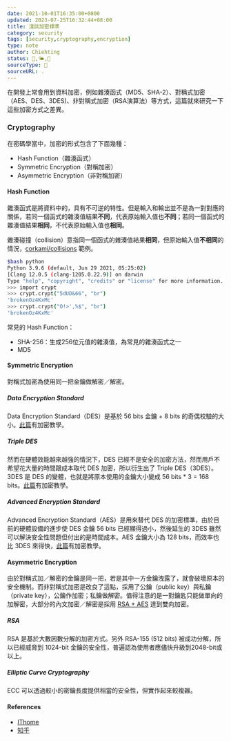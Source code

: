 ```yaml
---
date: 2021-10-01T16:35:00+0800
updated: 2023-07-25T16:32:44+08:00
title: 淺談加密標準
category: security
tags: [security,cryptography,encryption]
type: note
author: Chiehting
status: 🌱,🌤,🌲
sourceType: 📜️
sourceURL: .
---
```


在開發上常會用到資料加密，例如雜湊函式（MD5、SHA-2）、對稱式加密（AES、DES、3DES)、非對稱式加密（RSA演算法）等方式，這篇就來研究一下這些加密方式之差異。

<!--more-->

### Cryptography

在密碼學當中，加密的形式包含了下面幾種：

- Hash Function（雜湊函式）
- Symmetric Encryption（對稱加密）
- Asymmetric Encryption（非對稱加密）

#### Hash Function

雜湊函式是將資料中的，具有不可逆的特性。但是輸入和輸出並不是為一對對應的關係，若同一個函式的雜湊值結果**不同**，代表原始輸入值也**不同**；若同一個函式的雜湊值結果**相同**，不代表原始輸入值也**相同**。

雜湊碰撞（collision）意指同一個函式的雜湊值結果**相同**，但原始輸入值**不相同**的情況，[corkami/collisions](https://github.com/corkami/collisions) 範例。

```bash
$bash python
Python 3.9.6 (default, Jun 29 2021, 05:25:02)
[Clang 12.0.5 (clang-1205.0.22.9)] on darwin
Type "help", "copyright", "credits" or "license" for more information.
>>> import crypt
>>> crypt.crypt("5dUD&66", "br")
'brokenOz4KxMc'
>>> crypt.crypt("O!>',%$", "br")
'brokenOz4KxMc'
```

常見的 Hash Function：

- SHA-256：生成256位元值的雜湊值，為常見的雜湊函式之一
- MD5

#### Symmetric Encryption

對稱式加密為使用同一把金鑰做解密／解密。

##### Data Encryption Standard

Data Encryption Standard（DES）是基於 56 bits 金鑰 + 8 bits 的奇偶校驗的大小。[此篇](https://www.tutorialspoint.com/cryptography/data_encryption_standard.htm)有加密教學。

##### Triple DES

然而在硬體效能越來越強的情況下，DES 已經不是安全的加密方法，然而用戶不希望花大量的時間跟成本取代 DES 加密，所以衍生出了 Triple DES（3DES）。3DES 是 DES 的變體，也就是將原本使用的金鑰大小變成 56 bits * 3 = 168 bits。[此篇](https://www.tutorialspoint.com/cryptography/triple_des.htm)有加密教學。

##### Advanced Encryption Standard

Advanced Encryption Standard（AES）是用來替代 DES 的加密標準，由於目前的硬體設備的進步使 DES 金鑰 56 bits 已經顯得過小，然後延生的 3DES 雖然可以解決安全性問題但付出的是時間成本。AES 金鑰大小為 128 bits，而效率也比 3DES 來得快，[此篇](https://www.tutorialspoint.com/cryptography/advanced_encryption_standard.htm)有加密教學。

#### Asymmetric Encryption

由於對稱式加／解密的金鑰是同一把，若是其中一方金鑰洩露了，就會破壞原本的安全機制。而非對稱式加密是改良了這點，採用了公鑰（public key）與私鑰（private key），公鑰作加密；私鑰做解密。值得注意的是一對鑰匙只能做單向的加解密，大部分的內文加密／解密是採用 [RSA + AES](https://ithelp.ithome.com.tw/articles/10188528) 達到雙向加密。

##### RSA

RSA 是基於大數因數分解的加密方式。另外 RSA-155 (512 bits) 被成功分解，所以已經威脅到 1024-bit 金鑰的安全性，普遍認為使用者應儘快升級到2048-bit或以上。

##### Elliptic Curve Cryptography

ECC 可以透過較小的密鑰長度提供相當的安全性，但實作起來較複雜。

#### References

- [IThome](https://ithelp.ithome.com.tw/articles/10251031)
- [知乎](https://zhuanlan.zhihu.com/p/26029199)
